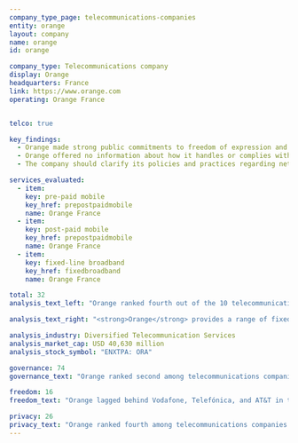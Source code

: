 ```yaml
---
company_type_page: telecommunications-companies
entity: orange
layout: company
name: orange
id: orange

company_type: Telecommunications company
display: Orange
headquarters: France
link: https://www.orange.com
operating: Orange France


telco: true

key_findings:
  - Orange made strong public commitments to freedom of expression and privacy at the governance level, but revealed less about its policies affecting these rights in practice.
  - Orange offered no information about how it handles or complies with government and other third-party requests to restrict content or accounts.
  - The company should clarify its policies and practices regarding network shutdowns and disclose more about how it handles user information.

services_evaluated:
  - item:
    key: pre-paid mobile
    key_href: prepostpaidmobile
    name: Orange France
  - item:
    key: post-paid mobile
    key_href: prepostpaidmobile
    name: Orange France
  - item:
    key: fixed-line broadband
    key_href: fixedbroadband
    name: Orange France

total: 32
analysis_text_left: "Orange ranked fourth out of the 10 telecommunications companies evaluated and 11th in the Index overall. A member of the Telecommunications Industry Dialogue (TID), Orange disclosed strong public commitments to freedom of expression and privacy as human rights at the governance level, but revealed far less about its policies affecting these rights in practice. Like all companies, Orange is constrained by legal requirements in the countries where it operates, including in France, but there are changes it can make that would not necessitate legal reform. For instance, French intelligence services have <a href=\"https://www.legifrance.gouv.fr/affichCode.do;jsessionid=E277245E1D1F9FD83DD48DFABE4527D9.tpdila09v_1?idSectionTA=LEGISCTA000030935579&cidTexte=LEGITEXT000025503132&dateTexte=20151111\" target=\"_blank\">permanent, unchecked access to Orange’s network</a>, and the company could be more upfront with users about the state’s surveillance powers. It could also significantly improve its disclosure of network shutdown policies, as there is no apparent legal obstacle to doing so."

analysis_text_right: "<strong>Orange</strong> provides a range of fixed telephony and mobile telecommunications, data transmission, and other value-added services to consumers, businesses, and other telecommunications operators worldwide with a major presence in Europe and Africa. The company offers mobile, fixed-line, and carrier services; sells mobile devices and accessories; sells and rents fixed-line equipment; and offers network and platform services."

analysis_industry: Diversified Telecommunication Services
analysis_market_cap: USD 40,630 million
analysis_stock_symbol: "ENXTPA: ORA"

governance: 74
governance_text: "Orange ranked second among telecommunications companies in the Governance category, after Vodafone, and received the third-highest score of all 22 companies. Orange received the highest score among telecommunications companies for its disclosures about its human rights impact assessments (G4). The company, however, tied with Ooredoo for the second-lowest score on G6, which looks for clear disclosure by companies of a remedy and grievance mechanism allowing users to issue complaints about violations to their freedom of expression and privacy rights. In France, “data subjects” may bring privacy-related complaints to the French Data Protection Agency but Orange should provide users with information on that process as well as offer direct channels to users for grievance and remedy."

freedom: 16
freedom_text: "Orange lagged behind Vodafone, Telefónica, and AT&T in the Freedom of Expression category, tying  with América Móvil for the fourth-highest score of the 10 telecommunications companies evaluated. <br /><br /><strong>Content and account restriction requests:</strong> Orange was one of six telecommunications companies to score no points on these indicators (F5-F7). It offered no information about how it handles or complies with government and other third-party requests to restrict content or accounts.<br /><br /><strong>Network management and shutdowns:</strong> Orange did not disclose if it engages in network management policies; only two other companies, Etisalat and Ooredoo, also received no credit on this indicator (F9). It also revealed little about its processes for responding to network shutdown requests, lagging behind Vodafone and Telefónica on this indicator (F10). The <a href=\"https://www.legifrance.gouv.fr/affichCode.do;jsessionid=E277245E1D1F9FD83DD48DFABE4527D9.tpdila09v_1?idSectionTA=LEGISCTA000030935579&cidTexte=LEGITEXT000025503132&dateTexte=20151111\" target=\"_blank\">2015 Intelligence Law</a> authorizes French authorities to shut down service or restrict access to the internet, with the help of ISPs such as Orange. Orange should clearly disclose this obligation to its users.<br /><br /><strong>Identity policy:</strong> Orange requires pre-paid customers to provide a government-issued ID to activate a SIM card, although there is no law in France explicitly requiring mobile operators to obtain this information from pre-paid subscribers."

privacy: 26
privacy_text: "Orange ranked fourth among telecommunications companies in the Privacy category, behind Vodafone, AT&T, and Telefónica.<br /><br /><strong>Handling of user information:</strong> While Orange disclosed far less information about how it handles user information than Vodafone and AT&T, it performed better than most telecommunications companies on these indicators (P3-P8). It disclosed some information about what user information it collects (P3), shares (P4), and why (P5). Like all telecommunications companies other than AT&T, Orange disclosed no information about how long it retains this information (P6).<br /><br /><strong>Requests for user information:</strong> Orange disclosed little about how it handles requests from governments and private parties for user information, but received the third-highest score on these indicators after AT&T and Vodafone (P10, P11). While the company   <a href=\"https://www.orange.com/fr/content/download/37558/1150696/version/2/file/Transparency+report+on+freedom+of+speach+and+privacy.pdf\" target=\"_blank\">provided some data about government and private requests</a> for user information, the company failed to provide data on such requests for many countries in which Orange operates, including France (P11). When national law prohibits the release of such data, Orange should specify the legal barrier to disclosure.<br /><br /><strong>Security:</strong> Orange disclosed less than most of its peers about its security policies, lagging  behind AT&T, Telefónica, and Vodafone on these indicators (P13-P18). The company provided some disclosure of its systems to ensure the security of their products and services (P13), but had no information about what it does to address security vulnerabilities via a bug bounty program (P14). Like most companies evaluated, Orange had no disclosure of its processes for responding to data breaches (P15)."
---
```

